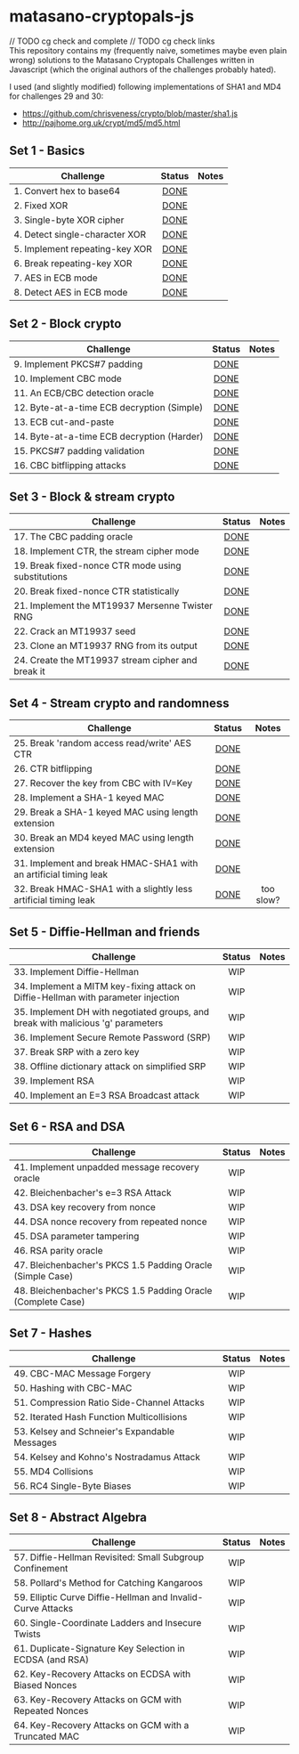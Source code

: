 # matasano-cryptopals-js

// TODO cg check and complete
// TODO cg check links  
This repository contains my (frequently naive, sometimes maybe even plain wrong) solutions to the Matasano Cryptopals Challenges written in Javascript (which the original authors of the challenges probably hated).  

I used (and slightly modified) following implementations of SHA1 and MD4 for challenges 29 and 30:  
* https://github.com/chrisveness/crypto/blob/master/sha1.js
* http://pajhome.org.uk/crypt/md5/md5.html

## Set 1 - Basics

| Challenge                      | Status |Notes |
| -------------------------------|:----:| :-----:|
| 1. Convert hex to base64       | [DONE](https://github.com/cgolian/matasano-cryptopals-js/blob/master/src/set1/challenge1.ts) ||
| 2. Fixed XOR                   | [DONE](https://github.com/cgolian/matasano-cryptopals-js/blob/master/src/set1/challenge2.ts) ||
| 3. Single-byte XOR cipher      | [DONE](https://github.com/cgolian/matasano-cryptopals-js/blob/master/src/set1/challenge3.ts) ||
| 4. Detect single-character XOR | [DONE](https://github.com/cgolian/matasano-cryptopals-js/blob/master/src/set1/challenge4.ts) ||
| 5. Implement repeating-key XOR | [DONE](https://github.com/cgolian/matasano-cryptopals-js/blob/master/src/set1/challenge5.ts) ||
| 6. Break repeating-key XOR     | [DONE](https://github.com/cgolian/matasano-cryptopals-js/blob/master/src/set1/challenge6.ts) ||
| 7. AES in ECB mode             | [DONE](https://github.com/cgolian/matasano-cryptopals-js/blob/master/src/set1/challenge7.ts) ||
| 8. Detect AES in ECB mode      | [DONE](https://github.com/cgolian/matasano-cryptopals-js/blob/master/src/set1/challenge8.ts) ||

## Set 2 - Block crypto

| Challenge                                  | Status | Notes  |
| -------------------------------------------|:------:| :-----:|
| 9. Implement PKCS#7 padding                | [DONE](https://github.com/cgolian/matasano-cryptopals-js/blob/master/src/set2/challenge9.ts)   ||
| 10. Implement CBC mode                     | [DONE](https://github.com/cgolian/matasano-cryptopals-js/blob/master/src/set2/challenge10.ts)   ||
| 11. An ECB/CBC detection oracle            | [DONE](https://github.com/cgolian/matasano-cryptopals-js/blob/master/src/set2/challenge11.ts)   ||
| 12. Byte-at-a-time ECB decryption (Simple) | [DONE](https://github.com/cgolian/matasano-cryptopals-js/blob/master/src/set2/challenge12.ts)   ||
| 13. ECB cut-and-paste                      | [DONE](https://github.com/cgolian/matasano-cryptopals-js/blob/master/src/set2/challenge13.ts)   ||
| 14. Byte-at-a-time ECB decryption (Harder) | [DONE](https://github.com/cgolian/matasano-cryptopals-js/blob/master/src/set2/challenge14.ts)   ||
| 15. PKCS#7 padding validation              | [DONE](https://github.com/cgolian/matasano-cryptopals-js/blob/master/src/set2/challenge15.ts)   ||
| 16. CBC bitflipping attacks                | [DONE](https://github.com/cgolian/matasano-cryptopals-js/blob/master/src/set2/challenge16.ts)   ||

## Set 3 - Block & stream crypto

| Challenge                                           | Status |Notes |
| ----------------------------------------------------|:-------:| :-----:|
| 17. The CBC padding oracle                          | [DONE](https://github.com/cgolian/matasano-cryptopals-js/blob/master/src/set3/challenge17.ts)    ||
| 18. Implement CTR, the stream cipher mode           | [DONE](https://github.com/cgolian/matasano-cryptopals-js/blob/master/src/set3/challenge18.ts)    ||
| 19. Break fixed-nonce CTR mode using substitutions  | [DONE](https://github.com/cgolian/matasano-cryptopals-js/blob/master/src/set3/challenge19.ts)    ||
| 20. Break fixed-nonce CTR statistically             | [DONE](https://github.com/cgolian/matasano-cryptopals-js/blob/master/src/set3/challenge20.ts)    ||
| 21. Implement the MT19937 Mersenne Twister RNG      | [DONE](https://github.com/cgolian/matasano-cryptopals-js/blob/master/src/set3/challenge21.ts)    ||
| 22. Crack an MT19937 seed                           | [DONE](https://github.com/cgolian/matasano-cryptopals-js/blob/master/src/set3/challenge22.ts)    ||
| 23. Clone an MT19937 RNG from its output            | [DONE](https://github.com/cgolian/matasano-cryptopals-js/blob/master/src/set3/challenge23.ts)    ||
| 24. Create the MT19937 stream cipher and break it   | [DONE](https://github.com/cgolian/matasano-cryptopals-js/blob/master/src/set3/challenge24.ts)    ||

## Set 4 - Stream crypto and randomness

| Challenge                                                        | Status  |Notes |
| -----------------------------------------------------------------|:-------:| :-----:|
| 25. Break 'random access read/write' AES CTR                     | [DONE](https://github.com/cgolian/matasano-cryptopals-js/blob/master/src/set4/challenge25.ts)    ||
| 26. CTR bitflipping                                              | [DONE](https://github.com/cgolian/matasano-cryptopals-js/blob/master/src/set4/challenge26.ts)     ||
| 27. Recover the key from CBC with IV=Key                         | [DONE](https://github.com/cgolian/matasano-cryptopals-js/blob/master/src/set4/challenge27.ts)     ||
| 28. Implement a SHA-1 keyed MAC                                  | [DONE](https://github.com/cgolian/matasano-cryptopals-js/blob/master/src/set4/challenge28.ts)     ||
| 29. Break a SHA-1 keyed MAC using length extension               | [DONE](https://github.com/cgolian/matasano-cryptopals-js/blob/master/src/set4/challenge29.ts)     ||
| 30. Break an MD4 keyed MAC using length extension                | [DONE](https://github.com/cgolian/matasano-cryptopals-js/blob/master/src/set4/challenge30.ts)     ||
| 31. Implement and break HMAC-SHA1 with an artificial timing leak | [DONE](https://github.com/cgolian/matasano-cryptopals-js/blob/master/src/set4/challenge31.ts)     ||
| 32. Break HMAC-SHA1 with a slightly less artificial timing leak  | [DONE](https://github.com/cgolian/matasano-cryptopals-js/blob/master/src/set4/challenge32.ts)     |too slow?|

## Set 5 - Diffie-Hellman and friends

| Challenge                                                                         | Status  |Notes |
| ----------------------------------------------------------------------------------|:-------:| :-----:|
| 33. Implement Diffie-Hellman                                                      | WIP    ||
| 34. Implement a MITM key-fixing attack on Diffie-Hellman with parameter injection | WIP    ||
| 35. Implement DH with negotiated groups, and break with malicious 'g' parameters  | WIP    ||
| 36. Implement Secure Remote Password (SRP)                                        | WIP    ||
| 37. Break SRP with a zero key                                                     | WIP    ||
| 38. Offline dictionary attack on simplified SRP                                   | WIP    ||
| 39. Implement RSA                                                                 | WIP    ||
| 40. Implement an E=3 RSA Broadcast attack                                         | WIP    ||


## Set 6 - RSA and DSA

| Challenge                                                                         | Status  |Notes |
| ----------------------------------------------------------------------------------|:-------:| :-----:|
| 41. Implement unpadded message recovery oracle                                    | WIP    ||
| 42. Bleichenbacher's e=3 RSA Attack                                               | WIP    ||
| 43. DSA key recovery from nonce                                                   | WIP    ||
| 44. DSA nonce recovery from repeated nonce                                        | WIP    ||
| 45. DSA parameter tampering                                                       | WIP    ||
| 46. RSA parity oracle                                                             | WIP    ||
| 47. Bleichenbacher's PKCS 1.5 Padding Oracle (Simple Case)                        | WIP    ||
| 48. Bleichenbacher's PKCS 1.5 Padding Oracle (Complete Case)                      | WIP    ||

## Set 7 - Hashes

| Challenge                                                                         | Status  |Notes |
| ----------------------------------------------------------------------------------|:-------:| :-----:|
| 49. CBC-MAC Message Forgery                                                       | WIP    ||
| 50. Hashing with CBC-MAC                                                          | WIP    ||
| 51. Compression Ratio Side-Channel Attacks                                        | WIP    ||
| 52. Iterated Hash Function Multicollisions                                        | WIP    ||
| 53. Kelsey and Schneier's Expandable Messages                                     | WIP    ||
| 54. Kelsey and Kohno's Nostradamus Attack                                         | WIP    ||
| 55. MD4 Collisions                                                                | WIP    ||
| 56. RC4 Single-Byte Biases                                                        | WIP    ||


## Set 8 - Abstract Algebra

| Challenge                                                                         | Status  |Notes |
| ----------------------------------------------------------------------------------|:-------:| :-----:|
| 57. Diffie-Hellman Revisited: Small Subgroup Confinement                          | WIP    ||
| 58. Pollard's Method for Catching Kangaroos                                       | WIP    ||
| 59. Elliptic Curve Diffie-Hellman and Invalid-Curve Attacks                       | WIP    ||
| 60. Single-Coordinate Ladders and Insecure Twists                                 | WIP    ||
| 61. Duplicate-Signature Key Selection in ECDSA (and RSA)                          | WIP    ||
| 62. Key-Recovery Attacks on ECDSA with Biased Nonces                              | WIP    ||
| 63. Key-Recovery Attacks on GCM with Repeated Nonces                              | WIP    ||
| 64. Key-Recovery Attacks on GCM with a Truncated MAC                              | WIP    ||